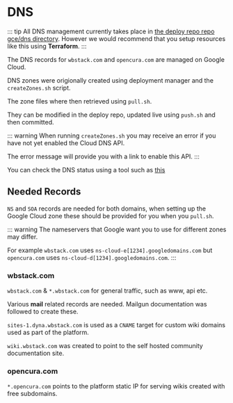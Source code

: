 # DNS

::: tip
All DNS management currently takes place in [the deploy repo repo gce/dns directory](https://github.com/wbstack/deploy/tree/main/gce/dns).
However we would recommend that you setup resources like this using **Terraform**.
:::

The DNS records for `wbstack.com` and `opencura.com` are managed on Google Cloud.

DNS zones were origionally created using deployment manager and the `createZones.sh` script.

The zone files where then retrieved using `pull.sh`.

They can be modified in the deploy repo, updated live using `push.sh` and then committed.


::: warning
When running `createZones.sh` you may receive an error if you have not yet enabled the Cloud DNS API.

The error message will provide you with a link to enable this API.
:::

You can check the DNS status using a tool such as [this](https://freedns.afraid.org/domain/dnstrace.php?domain=wbstack.com&submit=Trace)

## Needed Records

`NS` and `SOA` records are needed for both domains, when setting up the Google Cloud zone these should be provided for you when you `pull.sh`.

::: warning
The nameservers that Google want you to use for different zones may differ.

For example `wbstack.com` uses `ns-cloud-e[1234].googledomains.com` but `opencura.com` uses `ns-cloud-d[1234].googledomains.com`.
:::

### wbstack.com

`wbstack.com` & `*.wbstack.com` for general traffic, such as www, api etc.

Various **mail** related records are needed.
Mailgun documentation was followed to create these.

`sites-1.dyna.wbstack.com` is used as a `CNAME` target for custom wiki domains used as part of the platform.

`wiki.wbstack.com` was created to point to the self hosted community documentation site.

### opencura.com

`*.opencura.com` points to the platform static IP for serving wikis created with free subdomains.
